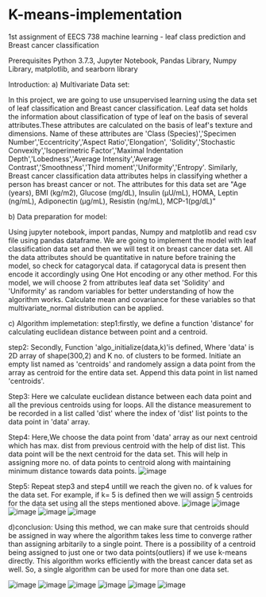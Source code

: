 # K-means-implementation

1st assignment of EECS 738 machine learning - leaf class prediction and Breast cancer classification

Prerequisites Python 3.7.3, Jupyter Notebook, Pandas Library, Numpy Library, matplotlib, and searborn library

Introduction: 
a) Multivariate Data set:

In this project, we are going to use unsupervised learning using the data set of leaf classification and Breast cancer classification. Leaf data set holds the information about classification of type of leaf on the basis of several attributes.These attributes are calculated on the basis of leaf's texture and dimensions. Name of these attributes are 'Class (Species)','Specimen Number','Eccentricity','Aspect Ratio','Elongation', 'Solidity','Stochastic Convexity','Isoperimetric Factor','Maximal Indentation Depth','Lobedness','Average Intensity','Average Contrast','Smoothness','Third moment','Uniformity','Entropy'. 
Similarly, Breast cancer classification data attributes helps in classifying whether a person has breast cancer or not. The attributes for this data set are "Age (years), BMI (kg/m2), Glucose (mg/dL), Insulin (µU/mL), HOMA, Leptin (ng/mL), Adiponectin (µg/mL), Resistin (ng/mL), MCP-1(pg/dL)" 


b) Data preparation for model:

Using jupyter notebook, import pandas, Numpy and matplotlib and read csv file using pandas dataframe. We are going to implement the model with leaf classification data set and then we will test it on breast cancer data set. All the data attributes should be quantitative in nature before training the model, so check for catagorycal data. if catagorycal data is present then encode it accordingly using One Hot encoding or any other method. For this model, we will choose 2 from attributes leaf data set 'Solidity' and 'Uniformity' as random variables for better understanding of how the algorithm works. Calculate mean and covariance for these variables so that multivariate_normal distribution can be applied.  


c) Algorithm implemetation:
step1:firstly, we define a function 'distance' for calculating euclidean distance between point and a centroid.

step2: Secondly, Function 'algo_initialize(data,k)'is defined, Where 'data' is 2D array of shape(300,2) and K no. of clusters to be formed. Initiate an empty list named as 'centroids' and randomely assign a data point from the array as centroid for the entire data set. Append this data point in list named 'centroids'.

Step3: Here we calculate euclidean distance between each data point and all the previous centroids using for loops. All the distance measurement to be recorded in a list called 'dist' where the index of 'dist' list points to the data point in 'data' array.

Step4: Here,We choose the data point from 'data' array as our next centroid which has max. dist from previous centroid with the help of dist list. This data point will be the next centroid for the data set. This will help in assigning more no. of data points to centroid along with maintaining minimum distance towards data points.
![image](https://user-images.githubusercontent.com/52853399/109596482-f9a99880-7adb-11eb-8eef-fed7fec5cc08.gif)



Step5: Repeat step3 and step4 untill we reach the given no. of k values for the data set. For example, if k= 5 is defined then we will assign 5 centroids for the data set using all the steps mentioned above.
![image](https://user-images.githubusercontent.com/52853399/109596571-2493ec80-7adc-11eb-861a-6debf243868f.gif)
![image](https://user-images.githubusercontent.com/52853399/109596580-2958a080-7adc-11eb-8bfb-d5b1a150e980.gif)
![image](https://user-images.githubusercontent.com/52853399/109596588-2d84be00-7adc-11eb-8c15-cbbd43ec5447.gif)
![image](https://user-images.githubusercontent.com/52853399/109596608-32e20880-7adc-11eb-94ae-52c8ef7690e9.gif)
![image](https://user-images.githubusercontent.com/52853399/109596617-383f5300-7adc-11eb-8ae1-1e0c111c3794.gif)


d)conclusion:
Using this method, we can make sure that centroids should be assigned in way where the algorithm takes less time to converge rather than assigning arbitarily to a single point. There is a possibility of a centroid being assigned to just one or two data points(outliers) if we use k-means directly. This algorithm works efficiently with the breast cancer data set as well. So, a single algorithm can be used for more than one data set.

![image](https://user-images.githubusercontent.com/52853399/109596642-44c3ab80-7adc-11eb-8f3c-0f7188d52f93.gif)
![image](https://user-images.githubusercontent.com/52853399/109596662-4ee5aa00-7adc-11eb-994d-e57a58495998.gif)
![image](https://user-images.githubusercontent.com/52853399/109596681-56a54e80-7adc-11eb-8dba-8594e840843c.gif)
![image](https://user-images.githubusercontent.com/52853399/109596695-5c9b2f80-7adc-11eb-9bac-9417c39b92c7.gif)
![image](https://user-images.githubusercontent.com/52853399/109596704-6329a700-7adc-11eb-9f0e-565c85a2afe0.gif)
![image](https://user-images.githubusercontent.com/52853399/109596715-6886f180-7adc-11eb-9a43-a8ac2427e493.gif)







